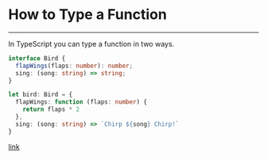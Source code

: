 # How to Type a Function

---

In TypeScript you can type a function in two ways.

```ts
interface Bird {
  flapWings(flaps: number): number;
  sing: (song: string) => string;
}

let bird: Bird = {
  flapWings: function (flaps: number) {
    return flaps * 2
  },
  sing: (song: string) => `Chirp ${song} Chirp!`
}
```

[link]()
